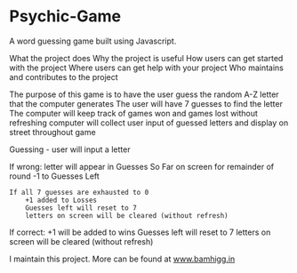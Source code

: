 # Psychic-Game
A word guessing game built using Javascript.

What the project does
Why the project is useful
How users can get started with the project
Where users can get help with your project
Who maintains and contributes to the project


The purpose of this game is to have the user guess the random A-Z letter that the computer generates
The user will have 7 guesses to find the letter
The computer will keep track of games won and games lost without refreshing
computer will collect user input of guessed letters and display on street throughout game
	


Guessing - user will input a letter


If wrong:
		letter will appear in Guesses So Far on screen for remainder of round
		-1 to Guesses Left

	If all 7 guesses are exhausted to 0
		+1 added to Losses
		Guesses left will reset to 7
		letters on screen will be cleared (without refresh)
		
		
If correct:
		+1 will be added to wins
		Guesses left will reset to 7
		letters on screen will be cleared (without refresh)

		

I maintain this project. More can be found at www.bamhigg.in
		
